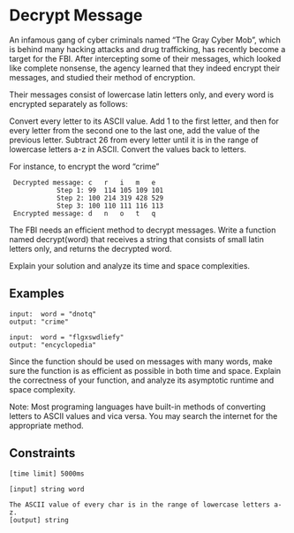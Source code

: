 # Decrypt Message

An infamous gang of cyber criminals named “The Gray Cyber Mob”, which is behind many hacking attacks 
and drug trafficking, has recently become a target for the FBI. After intercepting some of their messages, 
which looked like complete nonsense, the agency learned that they indeed encrypt their messages, and studied 
their method of encryption.

Their messages consist of lowercase latin letters only, and every word is encrypted separately as follows:

Convert every letter to its ASCII value. Add 1 to the first letter, and then for every letter from the second one 
to the last one, add the value of the previous letter. Subtract 26 from every letter until it is in the range of 
lowercase letters a-z in ASCII. Convert the values back to letters.

For instance, to encrypt the word “crime”

```
 Decrypted message:	c	r	i	m	e
            Step 1:	99	114	105	109	101
            Step 2:	100	214	319	428	529
            Step 3:	100	110	111	116	113
 Encrypted message:	d	n	o	t	q
```

The FBI needs an efficient method to decrypt messages. Write a function named decrypt(word) that receives 
a string that consists of small latin letters only, and returns the decrypted word.

Explain your solution and analyze its time and space complexities.

## Examples

```
input:  word = "dnotq"
output: "crime"

input:  word = "flgxswdliefy"
output: "encyclopedia"
```

Since the function should be used on messages with many words, make sure the function is as efficient 
as possible in both time and space. Explain the correctness of your function, and analyze its asymptotic runtime 
and space complexity.

Note: Most programing languages have built-in methods of converting letters to ASCII values and vica versa. 
You may search the internet for the appropriate method.

## Constraints
```
[time limit] 5000ms

[input] string word

The ASCII value of every char is in the range of lowercase letters a-z.
[output] string
```